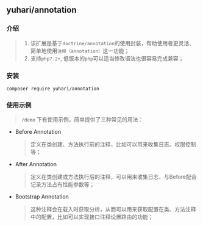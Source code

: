 ## yuhari/annotation

### 介绍
> 1. 该扩展是基于`doctrine/annotation`的使用封装，帮助使用者更灵活、简单地使用`注释（annotation）`这一功能；
> 2. 支持`php7.2+`, 低版本的`php`可以适当修改语法也很容易完成兼容；

### 安装
```
composer require yuhari/annotation
```

### 使用示例
> `/demo` 下有使用示例，简单提供了三种常见的用法：

- Before Annotation 
 	> 定义在类创建、方法执行前的注释，比如可以用来收集日志、权限控制等； 
 	
- After Annotation  
	> 定义在类创建或方法执行后的注释，可以用来收集日志、与Before配合记录方法占有性能参数等；
	
- Bootstrap Annotation
	> 这种注释会在载入时获取分析，从而可以用来获取配置在类、方法注释中的配置，比如可以实现接口注释设置路由的功能；